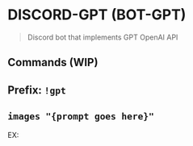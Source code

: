 # DISCORD-GPT (BOT-GPT)
> Discord bot that implements GPT OpenAI API

## Commands (WIP)
## Prefix: ```!gpt```

## ```images "{prompt goes here}"```

EX: